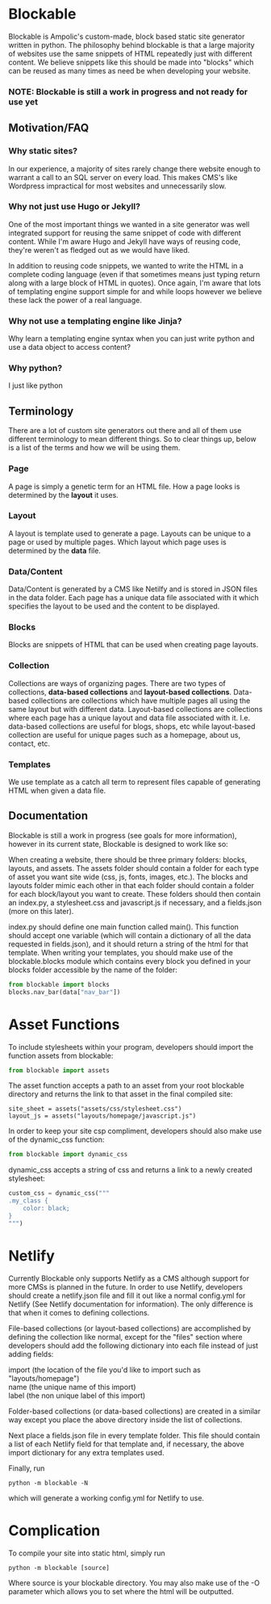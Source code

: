# Blockable

Blockable is Ampolic's custom-made, block based static site generator written in python. The philosophy behind
blockable is that a large majority of websites use the same snippets of HTML repeatedly just with
different content. We believe snippets like this should be made into "blocks" which can be reused as many times
as need be when developing your website.

### NOTE: Blockable is still a work in progress and not ready for use yet

## Motivation/FAQ

### Why static sites?

In our experience, a majority of sites rarely change there website enough to warrant a call to an SQL server 
on every load. This makes CMS's like Wordpress impractical for most websites and unnecessarily slow.

### Why not just use Hugo or Jekyll?

One of the most important things we wanted in a site generator was well integrated support for reusing the same snippet
of code with different content. While I'm aware Hugo and Jekyll have ways of reusing code, they're weren't as fledged out as we 
would have liked.

In addition to reusing code snippets, we wanted to write the HTML in a complete coding language (even if that sometimes means 
just typing return along with a large block of HTML in quotes). Once again, I'm aware that lots of templating engine support simple
for and while loops however we believe these lack the power of a real language.

### Why not use a templating engine like Jinja?

Why learn a templating engine syntax when you can just write python and use a data object to access content?

### Why python?

I just like python

## Terminology

There are a lot of custom site generators out there and all of them use different terminology to mean different things. So to clear
things up, below is a list of the terms and how we will be using them.

### Page

A page is simply a genetic term for an HTML file. How a page looks is determined by the __layout__ it uses.

### Layout

A layout is template used to generate a page. Layouts can be unique to a page or used by multiple pages. Which layout which page
uses is determined by the __data__ file.

### Data/Content

Data/Content is generated by a CMS like Netilfy and is stored in JSON files in the data folder. Each page has a unique data file associated
with it which specifies the layout to be used and the content to be displayed.

### Blocks

Blocks are snippets of HTML that can be used when creating page layouts.

### Collection

Collections are ways of organizing pages. There are two types of collections, __data-based collections__ and __layout-based collections__.
Data-based collections are collections which have multiple pages all using the same layout but with different data. Layout-based collections
are collections where each page has a unique layout and data file associated with it. I.e. data-based collections are useful for blogs, shops, etc
while layout-based collection are useful for unique pages such as a homepage, about us, contact, etc.

### Templates

We use template as a catch all term to represent files capable of generating HTML when given a data file.

## Documentation

Blockable is still a work in progress (see goals for more information), however in its current state, Blockable is designed
to work like so:

When creating a website, there should be three primary folders: blocks, layouts, and assets. The assets folder should contain
a folder for each type of asset you want site wide (css, js, fonts, images, etc.). The blocks and layouts folder mimic each other
in that each folder should contain a folder for each block/layout you want to create. These folders should then contain an index.py, a 
stylesheet.css and javascript.js if necessary, and a fields.json (more on this later).   

index.py should define one main function called main(). This function should accept one variable (which will contain a dictionary of all the data
requested in fields.json), and it should return a string of the html for that template. When writing your templates, you should make use of the blockable.blocks
module which contains every block you defined in your blocks folder accessible by the name of the folder:

  ```python
  from blockable import blocks
  blocks.nav_bar(data["nav_bar"])
  ```

# Asset Functions

To include stylesheets within your program, developers should import the function assets from blockable:

```python
from blockable import assets
```

The asset function accepts a path to an asset from your root blockable directory and returns the link to that asset in the final
compiled site:

```
site_sheet = assets("assets/css/stylesheet.css")
layout_js = assets("layouts/homepage/javascript.js")
````

In order to keep your site csp compliment, developers should also make use of the dynamic_css function:

```python
from blockable import dynamic_css
```

dynamic_css accepts a string of css and returns a link to a newly created stylesheet:

```python
custom_css = dynamic_css("""
.my_class {
	color: black;	
}
""")
```

# Netlify

Currently Blockable only supports Netlify as a CMS although support for more CMSs is planned in the future. In order to use Netlify,
developers should create a netlify.json file and fill it out like a normal config.yml for Netlify (See Netlify documentation for information).
The only difference is that when it comes to defining collections.   

File-based collections (or layout-based collections) are accomplished by defining the collection like normal, except for the "files" section
where developers should add the following dictionary into each file instead of just adding fields:

import (the location of the file you'd like to import such as "layouts/homepage")  
name (the unique name of this import)  
label (the non unique label of this import)  

Folder-based collections (or data-based collections) are created in a similar way except you place the above directory inside the list of collections.   

Next place a fields.json file in every template folder. This file should contain a list of each Netlify field for that template and, if necessary, the above
import dictionary for any extra templates used.   

Finally, run

  ```
  python -m blockable -N
  ```
which will generate a working config.yml for Netlify to use.

# Complication

To compile your site into static html, simply run 

```
python -m blockable [source]
```

Where source is your blockable directory. You may also make use of the -O parameter which allows you to set where the html will be outputted.
